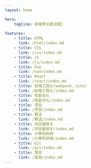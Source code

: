 ```yaml
--- 
layout: home

hero:
    tagline: 前端常见面试题📖
    
features:
    - title: HTML
      link: /html/index.md
    - title: CSS
      link: /css/index.md
    - title: JS
      link: /js/index.md
    - title: Vue
      link: /vue/index.md
    - title: React
      link: /react/index.md
    - title: 前端工程化(webpack、vite)
      link: /前端工程化/index.md
    - title: 性能优化
      link: /性能优化/index.md
    - title: 项目
      link: /项目/index.md
    - title: 算法
      link: /算法/index.md
    - title: 浏览器相关
      link: /浏览器相关/index.md
    - title: 计算机网络
      link: /计算机网络/index.md
    - title: Git
      link: /git/index.md
    - title: 其他
      link: /其他/index.md
---
```

